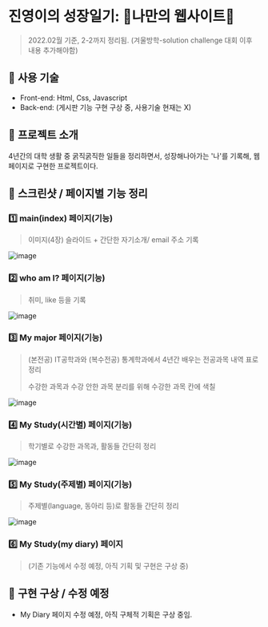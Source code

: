 # 진영이의 성장일기: 👣나만의 웹사이트👣
> 2022.02월 기준, 2-2까지 정리됨. (겨울방학-solution challenge 대회 이후 내용 추가해야함)

## 🎀 사용 기술
- Front-end: Html, Css, Javascript
- Back-end: (게시판 기능 구현 구상 중, 사용기술 현재는 X)

## 🎀 프로젝트 소개
4년간의 대학 생활 중 굵직굵직한 일들을 정리하면서, 성장해나아가는 '나'를 기록해, 웹페이지로 구현한 프로젝트이다.

## 🎀 스크린샷 / 페이지별 기능 정리
### 1️⃣ main(index) 페이지(기능)
> 이미지(4장) 슬라이드 + 간단한 자기소개/ email 주소 기록

![image](https://user-images.githubusercontent.com/77235677/152176802-569a1fa0-a291-4e62-833b-58da1007d262.png)
### 2️⃣ who am I? 페이지(기능)
> 취미, like 등을 기록

![image](https://user-images.githubusercontent.com/77235677/152178343-cd703c6f-5e86-4c2b-9a18-7b2ef578cf3e.png)
### 3️⃣ My major 페이지(기능)
> (본전공) IT공학과와 (복수전공) 통계학과에서 4년간 배우는 전공과목 내역 표로 정리
> 
> 수강한 과목과 수강 안한 과목 분리를 위해 수강한 과목 칸에 색칠

![image](https://user-images.githubusercontent.com/77235677/152179102-e8396317-ab17-4e1d-9986-4ab12babcc89.png)
### 4️⃣ My Study(시간별) 페이지(기능)
> 학기별로 수강한 과목과, 활동들 간단히 정리

![image](https://user-images.githubusercontent.com/77235677/152179886-5f5977da-a553-4e84-871e-d579b97a839c.png)
### 5️⃣ My Study(주제별) 페이지(기능)
> 주제별(language, 동아리 등)로 활동들 간단히 정리

![image](https://user-images.githubusercontent.com/77235677/152180280-6702c6ab-6e97-43fe-b511-e368b14e5e2b.png)
### 6️⃣ My Study(my diary) 페이지
> (기존 기능에서 수정 예정, 아직 기획 및 구현은 구상 중)


## 🎀 구현 구상 / 수정 예정
- My Diary 페이지 수정 예정, 아직 구체적 기획은 구상 중임.
